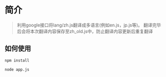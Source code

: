 # 简介

> 利用google接口将lang/zh.js翻译成多语言(例如en.js，jp.js等)。
> 翻译完毕后会将本次翻译内容保存至zh_old.js中，防止翻译内容更新后重复翻译

## 如何使用

``` bash
npm install

node app.js
```